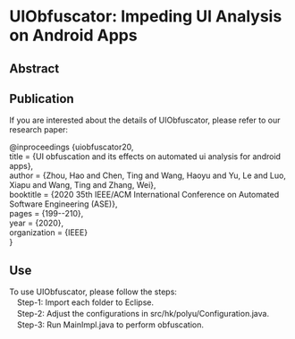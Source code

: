 # UIObfuscator: Impeding UI Analysis on Android Apps

## Abstract


## Publication
If you are interested about the details of UIObfuscator, please refer to our research paper:  

@inproceedings {uiobfuscator20,  
title = {UI obfuscation and its effects on automated ui analysis for android apps},  
author = {Zhou, Hao and Chen, Ting and Wang, Haoyu and Yu, Le and Luo, Xiapu and Wang, Ting and Zhang, Wei},  
booktitle = {2020 35th IEEE/ACM International Conference on Automated Software Engineering (ASE)},  
pages = {199--210},  
year = {2020},  
organization = {IEEE}  
}  

## Use
To use UIObfuscator, please follow the steps:  
　Step-1: Import each folder to Eclipse.  
　Step-2: Adjust the configurations in src/hk/polyu/Configuration.java.  
　Step-3: Run MainImpl.java to perform obfuscation.  
